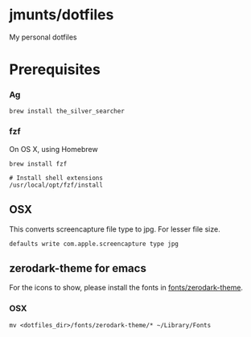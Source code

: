 # jmunts/dotfiles
  My personal dotfiles


# Prerequisites
### Ag
```
brew install the_silver_searcher
```

### fzf
On OS X, using Homebrew
```
brew install fzf

# Install shell extensions
/usr/local/opt/fzf/install
```

## OSX
This converts screencapture file type to jpg. For lesser file size.
```
defaults write com.apple.screencapture type jpg
```

## zerodark-theme for emacs
For the icons to show, please install the fonts in [fonts/zerodark-theme](https://github.com/jmunts/dotfiles/tree/master/fonts/zerodark-theme).

### OSX
```
mv <dotfiles_dir>/fonts/zerodark-theme/* ~/Library/Fonts
```

